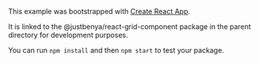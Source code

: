This example was bootstrapped with [Create React App](https://github.com/facebook/create-react-app).

It is linked to the @justbenya/react-grid-component package in the parent directory for development purposes.

You can run `npm install` and then `npm start` to test your package.
